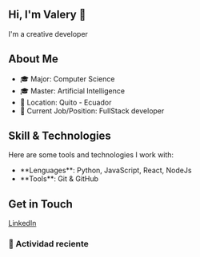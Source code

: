 ## Hi, I'm Valery 👋
I'm a creative developer
## About Me

<ul>
    <li>🎓 Major: Computer Science</li>
    <li>🎓 Master: Artificial Intelligence</li>
    <li>📍 Location: Quito - Ecuador</li>
    <li>💼 Current Job/Position: FullStack developer</li>

</ul>

## Skill & Technologies
Here are some tools and technologies I work with:
<ul>
    <li>**Lenguages**: Python, JavaScript, React, NodeJs</li>
    <li>**Tools**: Git & GitHub</li>
</ul>

## Get in Touch
[LinkedIn](https://www.linkedin.com/in/valery-villarruel-1a6276209/)


### 📌 Actividad reciente
<!--RECENT_ACTIVITY:start-->

<!--RECENT_ACTIVITY:last_update-->